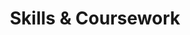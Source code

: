 ---
title: Skills & Coursework
order: 3
layout: page
minima:
  social_links:
    github: ron2015schmitt

---